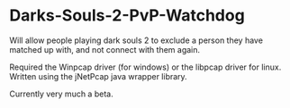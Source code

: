Darks-Souls-2-PvP-Watchdog
==========================

Will allow people playing dark souls 2 to exclude a person they have matched up with, and not connect with them again.

Required the Winpcap driver (for windows) or the libpcap driver for linux.
Written using the jNetPcap java wrapper library.

Currently very much a beta.
